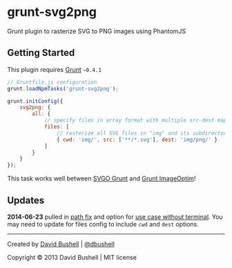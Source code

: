 grunt-svg2png
=============

Grunt plugin to rasterize SVG to PNG images using PhantomJS

## Getting Started

This plugin requires [Grunt](http://gruntjs.com/) `~0.4.1`

````javascript
// Gruntfile.js configuration
grunt.loadNpmTasks('grunt-svg2png');

grunt.initConfig({
    svg2png: {
        all: {
            // specify files in array format with multiple src-dest mapping
            files: [
                // rasterize all SVG files in "img" and its subdirectories to "img/png"
                { cwd: 'img/', src: ['**/*.svg'], dest: 'img/png/' }
            ]
        }
    }
});
````

This task works well between [SVGO Grunt](https://github.com/svg/svgo-grunt) and [Grunt ImageOptim](https://github.com/JamieMason/grunt-imageoptim)!

## Updates

**2014-06-23** pulled in [path fix](https://github.com/dbushell/grunt-svg2png/pull/9) and option for [use case without terminal](https://github.com/dbushell/grunt-svg2png/pull/13). You may need to update for files config to include `cwd` and `dest` options.

* * *

Created by [David Bushell](http://dbushell.com) | [@dbushell](http://twitter.com/dbushell)

Copyright © 2013 David Bushell | MIT license
